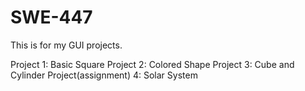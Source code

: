 # SWE-447
This is for my GUI projects.

Project 1: Basic Square
Project 2: Colored Shape
Project 3: Cube and Cylinder
Project(assignment) 4: Solar System
